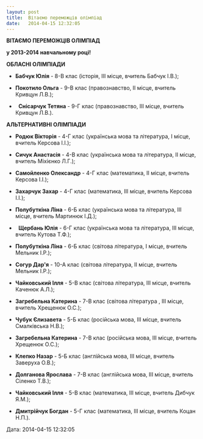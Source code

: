 ```yaml
---
layout: post
title:  Вітаємо переможців олімпіад
date:   2014-04-15 12:32:05
---
```

**ВІТАЄМО ПЕРЕМОЖЦІВ ОЛІМПІАД**

**у 2013-2014 навчальному році!**

**ОБЛАСНІ ОЛІМПІАДИ**

*   **Бабчук Юлія** - 8-В клас (історія, ІІІ місце, вчитель Бабчук І.В.);

*    **Покотило Ольга** - 9-В клас (правознавство, ІІ місце, вчитель Кривцун Л.В.);

*     **Снісарчук Тетяна** - 9-Г клас (правознавство, ІІІ місце, вчитель Кривцун Л.В.).

**АЛЬТЕРНАТИВНІ ОЛІМПІАДИ**

*   **Родюк Вікторія** - 4-Г клас (українська мова та література, І місце, вчитель Керсова І.І.);

*   **Сичук Анастасія** - 4-В клас (українська мова та література, ІІ місце, вчитель Міхієнко Л.Г.);

*   **Самойленко Олександр** - 4-Г клас (математика, ІІ місце, вчитель Керсова І.І.);

*   **Захарчук Захар** - 4-Г клас (математика, ІІІ місце, вчитель Керсова І.І.);

*   **Полубуткіна Ліна** \- 6-Б клас (українська мова та література, ІІІ місце, вчитель Мартинюк І.Д.);

*     **Щербань Юлія** \- 6-Г клас (українська мова та література, ІІІ місце, вчитель Кутова Т.Ф.);

*   **Полубуткіна Ліна** \- 6-Б клас (світова література, І місце, вчитель Мельник І.Р.);

*   **Согур Дар'я** \- 10-А клас (світова література, ІІ місце, вчитель Мельник І.Р.);

*   **Чайковський Ілля** - 5-В клас (світова література, ІІІ місце, вчитель Каченюк А.Л.);

*   **Загребельна Катерина** \-  7-В клас (світова література , ІІІ місце, вчитель Хрещенюк О.С.);

*   **Чубук Єлизавета** - 5-Б клас (російська мова, ІІІ місце, вчитель Смалківська Н.В.);

*   **Загребельна Катерина** \-  7-В клас (російська мова, ІІІ місце, вчитель Хрещенюк О.С.);

*   **Клепко Назар** - 5-Б клас (англійська мова, ІІІ місце, вчитель Заверуха О.В.);

*   **Долганова Ярослава** - 7-В клас (англійська мова, ІІІ місце, вчитель Сіленко Т.В.);

*   **Чайковський Ілля** - 5-В клас (математика, ІІІ місце, вчитель Дибчук Я.М.);

*   **Дмитрійчук Богдан** - 5-Г клас (математика, ІІІ місце, вчитель Коцан Н.П.).

  
Дата: 2014-04-15 12:32:05